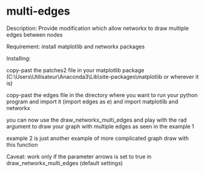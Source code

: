 # multi-edges

Description:
Provide modification which allow networkx to draw multiple edges between nodes

Requirement:
install matplotlib and networkx packages

Installing:

copy-past the patches2 file in your matplotlib package (C:\Users\Utilisateur\Anaconda3\Lib\site-packages\matplotlib or wherever it is)

copy-past the edges file in the directory where you want to run your python program and import it (import edges as e)
and import matplotlib and networkx

you can now use the draw_networkx_multi_edges and play with the rad argument to draw your graph with multiple edges as seen in the example 1

example 2 is just another example of more complicated graph draw with this function

Caveat: work only if the parameter arrows is set to true in draw_networkx_multi_edges (default settings)
